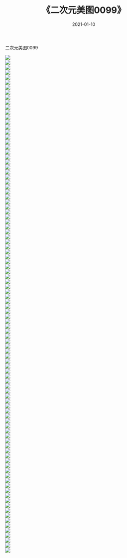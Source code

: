 ﻿---
layout: post
title:  《二次元美图0099》
date:   2021-01-10
img: http://imgx.orgx.ga/二次元/2021/二次元美图0099/000.jpg
categories: [美女, 清纯, 唯美]
---

二次元美图0099

 ![](http://imgx.orgx.ga/二次元/2021/二次元美图0099/001.jpg) <br>![](http://imgx.orgx.ga/二次元/2021/二次元美图0099/002.jpg) <br>![](http://imgx.orgx.ga/二次元/2021/二次元美图0099/003.jpg) <br>![](http://imgx.orgx.ga/二次元/2021/二次元美图0099/004.jpg) <br>![](http://imgx.orgx.ga/二次元/2021/二次元美图0099/005.jpg) <br>![](http://imgx.orgx.ga/二次元/2021/二次元美图0099/006.jpg) <br>![](http://imgx.orgx.ga/二次元/2021/二次元美图0099/007.jpg) <br>![](http://imgx.orgx.ga/二次元/2021/二次元美图0099/008.jpg) <br>![](http://imgx.orgx.ga/二次元/2021/二次元美图0099/009.jpg) <br>![](http://imgx.orgx.ga/二次元/2021/二次元美图0099/010.jpg) <br>![](http://imgx.orgx.ga/二次元/2021/二次元美图0099/011.jpg) <br>![](http://imgx.orgx.ga/二次元/2021/二次元美图0099/012.jpg) <br>![](http://imgx.orgx.ga/二次元/2021/二次元美图0099/013.jpg) <br>![](http://imgx.orgx.ga/二次元/2021/二次元美图0099/014.jpg) <br>![](http://imgx.orgx.ga/二次元/2021/二次元美图0099/015.jpg) <br>![](http://imgx.orgx.ga/二次元/2021/二次元美图0099/016.jpg) <br>![](http://imgx.orgx.ga/二次元/2021/二次元美图0099/017.jpg) <br>![](http://imgx.orgx.ga/二次元/2021/二次元美图0099/018.jpg) <br>![](http://imgx.orgx.ga/二次元/2021/二次元美图0099/019.jpg) <br>![](http://imgx.orgx.ga/二次元/2021/二次元美图0099/020.jpg) <br>![](http://imgx.orgx.ga/二次元/2021/二次元美图0099/021.jpg) <br>![](http://imgx.orgx.ga/二次元/2021/二次元美图0099/022.jpg) <br>![](http://imgx.orgx.ga/二次元/2021/二次元美图0099/023.jpg) <br>![](http://imgx.orgx.ga/二次元/2021/二次元美图0099/024.jpg) <br>![](http://imgx.orgx.ga/二次元/2021/二次元美图0099/025.jpg) <br>![](http://imgx.orgx.ga/二次元/2021/二次元美图0099/026.jpg) <br>![](http://imgx.orgx.ga/二次元/2021/二次元美图0099/027.jpg) <br>![](http://imgx.orgx.ga/二次元/2021/二次元美图0099/028.jpg) <br>![](http://imgx.orgx.ga/二次元/2021/二次元美图0099/029.jpg) <br>![](http://imgx.orgx.ga/二次元/2021/二次元美图0099/030.jpg) <br>![](http://imgx.orgx.ga/二次元/2021/二次元美图0099/031.jpg) <br>![](http://imgx.orgx.ga/二次元/2021/二次元美图0099/032.jpg) <br>![](http://imgx.orgx.ga/二次元/2021/二次元美图0099/033.jpg) <br>![](http://imgx.orgx.ga/二次元/2021/二次元美图0099/034.jpg) <br>![](http://imgx.orgx.ga/二次元/2021/二次元美图0099/035.jpg) <br>![](http://imgx.orgx.ga/二次元/2021/二次元美图0099/036.jpg) <br>![](http://imgx.orgx.ga/二次元/2021/二次元美图0099/037.jpg) <br>![](http://imgx.orgx.ga/二次元/2021/二次元美图0099/038.jpg) <br>![](http://imgx.orgx.ga/二次元/2021/二次元美图0099/039.jpg) <br>![](http://imgx.orgx.ga/二次元/2021/二次元美图0099/040.jpg) <br>![](http://imgx.orgx.ga/二次元/2021/二次元美图0099/041.jpg) <br>![](http://imgx.orgx.ga/二次元/2021/二次元美图0099/042.jpg) <br>![](http://imgx.orgx.ga/二次元/2021/二次元美图0099/043.jpg) <br>![](http://imgx.orgx.ga/二次元/2021/二次元美图0099/044.jpg) <br>![](http://imgx.orgx.ga/二次元/2021/二次元美图0099/045.jpg) <br>![](http://imgx.orgx.ga/二次元/2021/二次元美图0099/046.jpg) <br>![](http://imgx.orgx.ga/二次元/2021/二次元美图0099/047.jpg) <br>![](http://imgx.orgx.ga/二次元/2021/二次元美图0099/048.jpg) <br>![](http://imgx.orgx.ga/二次元/2021/二次元美图0099/049.jpg) <br>![](http://imgx.orgx.ga/二次元/2021/二次元美图0099/050.jpg) <br>![](http://imgx.orgx.ga/二次元/2021/二次元美图0099/051.jpg) <br>![](http://imgx.orgx.ga/二次元/2021/二次元美图0099/052.jpg) <br>![](http://imgx.orgx.ga/二次元/2021/二次元美图0099/053.jpg) <br>![](http://imgx.orgx.ga/二次元/2021/二次元美图0099/054.jpg) <br>![](http://imgx.orgx.ga/二次元/2021/二次元美图0099/055.jpg) <br>![](http://imgx.orgx.ga/二次元/2021/二次元美图0099/056.jpg) <br>![](http://imgx.orgx.ga/二次元/2021/二次元美图0099/057.jpg) <br>![](http://imgx.orgx.ga/二次元/2021/二次元美图0099/058.jpg) <br>![](http://imgx.orgx.ga/二次元/2021/二次元美图0099/059.jpg) <br>![](http://imgx.orgx.ga/二次元/2021/二次元美图0099/060.jpg) <br>![](http://imgx.orgx.ga/二次元/2021/二次元美图0099/061.jpg) <br>![](http://imgx.orgx.ga/二次元/2021/二次元美图0099/062.jpg) <br>![](http://imgx.orgx.ga/二次元/2021/二次元美图0099/063.jpg) <br>![](http://imgx.orgx.ga/二次元/2021/二次元美图0099/064.jpg) <br>![](http://imgx.orgx.ga/二次元/2021/二次元美图0099/065.jpg) <br>![](http://imgx.orgx.ga/二次元/2021/二次元美图0099/066.jpg) <br>![](http://imgx.orgx.ga/二次元/2021/二次元美图0099/067.jpg) <br>![](http://imgx.orgx.ga/二次元/2021/二次元美图0099/068.jpg) <br>![](http://imgx.orgx.ga/二次元/2021/二次元美图0099/069.jpg) <br>![](http://imgx.orgx.ga/二次元/2021/二次元美图0099/070.jpg) <br>![](http://imgx.orgx.ga/二次元/2021/二次元美图0099/071.jpg) <br>![](http://imgx.orgx.ga/二次元/2021/二次元美图0099/072.jpg) <br>![](http://imgx.orgx.ga/二次元/2021/二次元美图0099/073.jpg) <br>![](http://imgx.orgx.ga/二次元/2021/二次元美图0099/074.jpg) <br>![](http://imgx.orgx.ga/二次元/2021/二次元美图0099/075.jpg) <br>![](http://imgx.orgx.ga/二次元/2021/二次元美图0099/076.jpg) <br>![](http://imgx.orgx.ga/二次元/2021/二次元美图0099/077.jpg) <br>![](http://imgx.orgx.ga/二次元/2021/二次元美图0099/078.jpg) <br>![](http://imgx.orgx.ga/二次元/2021/二次元美图0099/079.jpg) <br>![](http://imgx.orgx.ga/二次元/2021/二次元美图0099/080.jpg) <br>![](http://imgx.orgx.ga/二次元/2021/二次元美图0099/081.jpg) <br>![](http://imgx.orgx.ga/二次元/2021/二次元美图0099/082.jpg) <br>![](http://imgx.orgx.ga/二次元/2021/二次元美图0099/083.jpg) <br>![](http://imgx.orgx.ga/二次元/2021/二次元美图0099/084.jpg) <br>![](http://imgx.orgx.ga/二次元/2021/二次元美图0099/085.jpg) <br>![](http://imgx.orgx.ga/二次元/2021/二次元美图0099/086.jpg) <br>![](http://imgx.orgx.ga/二次元/2021/二次元美图0099/087.jpg) <br>![](http://imgx.orgx.ga/二次元/2021/二次元美图0099/088.jpg) <br>![](http://imgx.orgx.ga/二次元/2021/二次元美图0099/089.jpg) <br>![](http://imgx.orgx.ga/二次元/2021/二次元美图0099/090.jpg) <br>![](http://imgx.orgx.ga/二次元/2021/二次元美图0099/091.jpg) <br>![](http://imgx.orgx.ga/二次元/2021/二次元美图0099/092.jpg) <br>![](http://imgx.orgx.ga/二次元/2021/二次元美图0099/093.jpg) <br>![](http://imgx.orgx.ga/二次元/2021/二次元美图0099/094.jpg) <br>![](http://imgx.orgx.ga/二次元/2021/二次元美图0099/095.jpg) <br>![](http://imgx.orgx.ga/二次元/2021/二次元美图0099/096.jpg) <br>![](http://imgx.orgx.ga/二次元/2021/二次元美图0099/097.jpg) <br>![](http://imgx.orgx.ga/二次元/2021/二次元美图0099/098.jpg) <br>![](http://imgx.orgx.ga/二次元/2021/二次元美图0099/099.jpg) <br>![](http://imgx.orgx.ga/二次元/2021/二次元美图0099/100.jpg) <br>